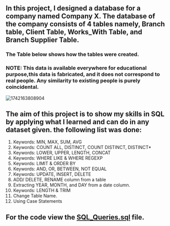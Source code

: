 

## In this project, I designed a database for a company named Company X. The database of the company consists of 4 tables namely, Branch table, Client Table, Works_With Table, and Branch Supplier Table.

### The Table below shows how the tables were created. 

### NOTE: This data is available everywhere for educational purpose,this data is fabricated, and it does not correspond to real people. Any similarity to existing people is purely coincidental.

![1742163808904](image/readme/1742163808904.png)

## The aim of this project is to show my skills in SQL by applying what I learned and can do in any dataset given. the following list was done:

1. Keywords: MIN, MAX, SUM, AVG
2. Keywords: COUNT ALL, DISTINCT, COUNT DISTINCT, DISTINCT*
3. Keywords: LOWER, UPPER, LENGTH,  CONCAT
4. Keywords: WHERE LIKE  & WHERE REGEXP
5. Keywords: LIMIT & ORDER BY
6. Keywords: AND, OR, BETWEEN, NOT EQUAL
7. Keywords: UPDATE, INSERT, DELETE
8. ADD/ DELETE, RENAME column from a table
9. Extracting YEAR, MONTH, and DAY from a date column.
10. Keywords: LENGTH & TRIM
11. Change Table Name.
12. Using Case Statements

## For the code view the [SQL_Queries.sql](https://github.com/Maged325/SQL-Portfolio/blob/main/Project_3/SQL_Queries.sql) file.

